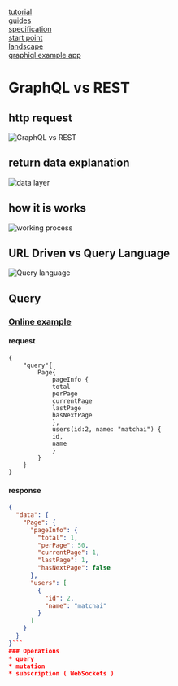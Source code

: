 [tutorial](https://www.howtographql.com/)  
[guides](https://www.graphql.com/guides/)  
[specification](https://graphql.github.io/graphql-spec/)  
[start point](https://graphql.org/)   
[landscape](https://landscape.graphql.org/)   
[graphiql example app](https://github.com/APIs-guru/graphql-apis)  

# GraphQL vs REST
## http request
![GraphQL vs REST](https://i.postimg.cc/rw5CZRBC/graph-QL-vs-REST.png)
## return data explanation
![data layer](https://i.postimg.cc/PxHxHbJz/graph-QL-explanation.png)
## how it is works
![working process](https://i.postimg.cc/N0gTNJ7B/graph-QL-HIW.png)
## URL Driven vs Query Language
![Query language](https://i.postimg.cc/PqhbgrhG/graph-QL-QL.png)
## Query
### [Online example](https://anilist.co/graphiql)
#### request
```
{
    "query"{
        Page{
            pageInfo {
            total
            perPage
            currentPage
            lastPage
            hasNextPage
            },
            users(id:2, name: "matchai") {
            id,
            name
            }
        }
    }
}
```
#### response
```json
{
  "data": {
    "Page": {
      "pageInfo": {
        "total": 1,
        "perPage": 50,
        "currentPage": 1,
        "lastPage": 1,
        "hasNextPage": false
      },
      "users": [
        {
          "id": 2,
          "name": "matchai"
        }
      ]
    }
  }
}```
### Operations
* query
* mutation
* subscription ( WebSockets )
